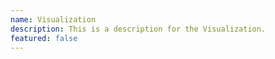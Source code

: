 ```yaml
---
name: Visualization
description: This is a description for the Visualization.
featured: false
---
```

